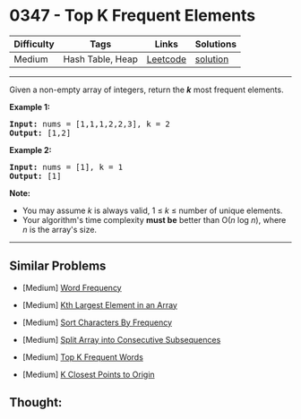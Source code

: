 # 0347 - Top K Frequent Elements

Difficulty  | Tags | Links | Solutions
----------- | ---- | ----- | -----
Medium | Hash Table, Heap | [Leetcode](https://leetcode.com/problems/top-k-frequent-elements) | [solution](https://leetcode.com/problems/top-k-frequent-elements/solution/)


-----------

<p>Given a non-empty array of integers, return the <b><i>k</i></b> most frequent elements.</p>

<p><strong>Example 1:</strong></p>

<pre>
<strong>Input: </strong>nums = <span id="example-input-1-1">[1,1,1,2,2,3]</span>, k = <span id="example-input-1-2">2</span>
<strong>Output: </strong><span id="example-output-1">[1,2]</span>
</pre>

<div>
<p><strong>Example 2:</strong></p>

<pre>
<strong>Input: </strong>nums = <span id="example-input-2-1">[1]</span>, k = <span id="example-input-2-2">1</span>
<strong>Output: </strong><span id="example-output-2">[1]</span></pre>
</div>

<p><b>Note: </b></p>

<ul>
	<li>You may assume <i>k</i> is always valid, 1 &le; <i>k</i> &le; number of unique elements.</li>
	<li>Your algorithm&#39;s time complexity <b>must be</b> better than O(<i>n</i> log <i>n</i>), where <i>n</i> is the array&#39;s size.</li>
</ul>


-----------


## Similar Problems

- [Medium] [Word Frequency](word-frequency)

- [Medium] [Kth Largest Element in an Array](kth-largest-element-in-an-array)

- [Medium] [Sort Characters By Frequency](sort-characters-by-frequency)

- [Medium] [Split Array into Consecutive Subsequences](split-array-into-consecutive-subsequences)

- [Medium] [Top K Frequent Words](top-k-frequent-words)

- [Medium] [K Closest Points to Origin](k-closest-points-to-origin)




## Thought:
